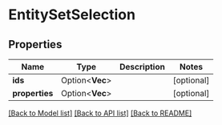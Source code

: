 # EntitySetSelection

## Properties

Name | Type | Description | Notes
------------ | ------------- | ------------- | -------------
**ids** | Option<**Vec<String>**> |  | [optional]
**properties** | Option<**Vec<String>**> |  | [optional]

[[Back to Model list]](../README.md#documentation-for-models) [[Back to API list]](../README.md#documentation-for-api-endpoints) [[Back to README]](../README.md)


